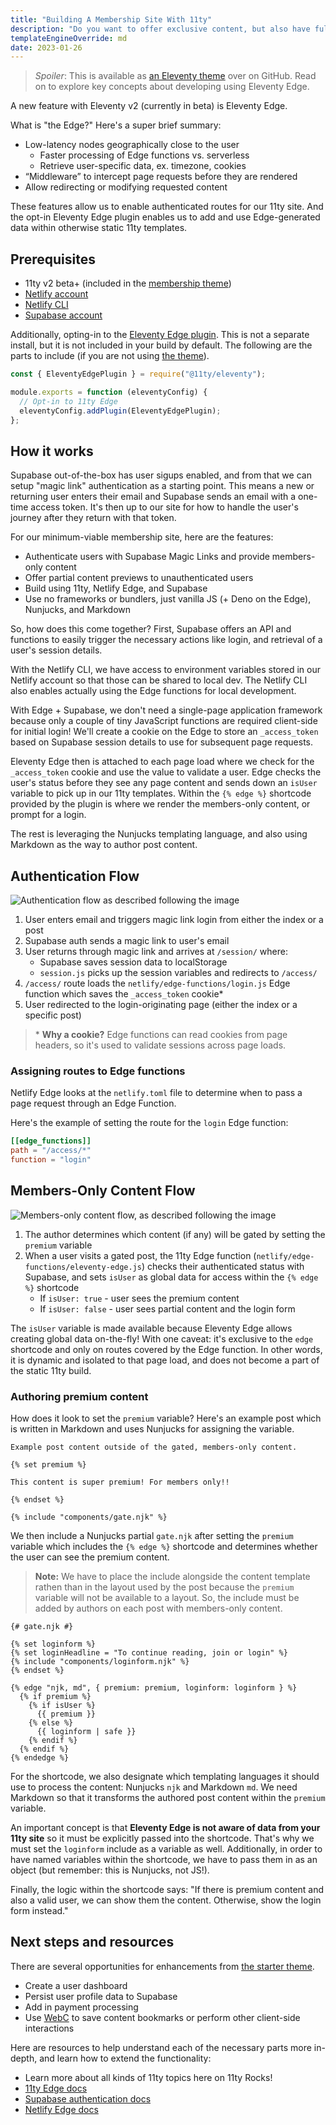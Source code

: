```yaml
---
title: "Building A Membership Site With 11ty"
description: "Do you want to offer exclusive content, but also have full control over the platform you use? With the power combo of Eleventy, Netlify, and Supabase, we’ll create an authenticated membership site, no frameworks required."
templateEngineOverride: md
date: 2023-01-26
---
```


> _Spoiler_: This is available as [an Eleventy theme](https://github.com/5t3ph/11ty-membership-site) over on GitHub. Read on to explore key concepts about developing using Eleventy Edge.

A new feature with Eleventy v2 (currently in beta) is Eleventy Edge.

What is "the Edge?" Here's a super brief summary:

- Low-latency nodes geographically close to the user
  - Faster processing of Edge functions vs. serverless
  - Retrieve user-specific data, ex. timezone, cookies
- “Middleware” to intercept page requests before they are rendered
- Allow redirecting or modifying requested content

These features allow us to enable authenticated routes for our 11ty site. And the opt-in Eleventy Edge plugin enables us to add and use Edge-generated data within otherwise static 11ty templates.

## Prerequisites

- 11ty v2 beta+ (included in the [membership theme](https://github.com/5t3ph/11ty-membership-site))
- [Netlify account](https://netlify.com)
- [Netlify CLI](https://docs.netlify.com/cli/get-started/)
- [Supabase account](https://supabase.io)

Additionally, opting-in to the [Eleventy Edge plugin](https://www.11ty.dev/docs/plugins/edge/). This is not a separate install, but it is not included in your build by default. The following are the parts to include (if you are not using [the theme](<(https://github.com/5t3ph/11ty-membership-site)>)).

```js
const { EleventyEdgePlugin } = require("@11ty/eleventy");

module.exports = function (eleventyConfig) {
  // Opt-in to 11ty Edge
  eleventyConfig.addPlugin(EleventyEdgePlugin);
};
```

## How it works

Supabase out-of-the-box has user sigups enabled, and from that we can setup "magic link" authentication as a starting point. This means a new or returning user enters their email and Supabase sends an email with a one-time access token. It's then up to our site for how to handle the user's journey after they return with that token.

For our minimum-viable membership site, here are the features:

- Authenticate users with Supabase Magic Links and provide members-only content
- Offer partial content previews to unauthenticated users
- Build using 11ty, Netlify Edge, and Supabase
- Use no frameworks or bundlers, just vanilla JS (+ Deno on the Edge), Nunjucks, and Markdown

So, how does this come together? First, Supabase offers an API and functions to easily trigger the necessary actions like login, and retrieval of a user's session details.

With the Netlify CLI, we have access to environment variables stored in our Netlify account so that those can be shared to local dev. The Netlify CLI also enables actually using the Edge functions for local development.

With Edge + Supabase, we don't need a single-page application framework because only a couple of tiny JavaScript functions are required client-side for initial login! We'll create a cookie on the Edge to store an `_access_token` based on Supabase session details to use for subsequent page requests.

Eleventy Edge then is attached to each page load where we check for the `_access_token` cookie and use the value to validate a user. Edge checks the user's status before they see any page content and sends down an `isUser` variable to pick up in our 11ty templates. Within the `{% edge %}` shortcode provided by the plugin is where we render the members-only content, or prompt for a login.

The rest is leveraging the Nunjucks templating language, and also using Markdown as the way to author post content.

## Authentication Flow

![Authentication flow as described following the image](/img/authentication-flow.png)

1. User enters email and triggers magic link login from either the index or a post
2. Supabase auth sends a magic link to user's email
3. User returns through magic link and arrives at `/session/` where:
   - Supabase saves session data to localStorage
   - `session.js` picks up the session variables and redirects to `/access/`
4. `/access/` route loads the `netlify/edge-functions/login.js` Edge function which saves the `_access_token` cookie\*
5. User redirected to the login-originating page (either the index or a specific post)

> \* **Why a cookie?** Edge functions can read cookies from page headers, so it's used to validate sessions across page loads.

### Assigning routes to Edge functions

Netlify Edge looks at the `netlify.toml` file to determine when to pass a page request through an Edge Function.

Here's the example of setting the route for the `login` Edge function:

```toml
[[edge_functions]]
path = "/access/*"
function = "login"
```

## Members-Only Content Flow

![Members-only content flow, as described following the image](/img/gated-content-flow.png)

1. The author determines which content (if any) will be gated by setting the `premium` variable
2. When a user visits a gated post, the 11ty Edge function (`netlify/edge-functions/eleventy-edge.js`) checks their authenticated status with Supabase, and sets `isUser` as global data for access within the `{% edge %}` shortcode
   - If `isUser: true` - user sees the premium content
   - If `isUser: false` - user sees partial content and the login form

The `isUser` variable is made available because Eleventy Edge allows creating global data on-the-fly! With one caveat: it's exclusive to the `edge` shortcode and only on routes covered by the Edge function. In other words, it is dynamic and isolated to that page load, and does not become a part of the static 11ty build.

### Authoring premium content

How does it look to set the `premium` variable? Here's an example post which is written in Markdown and uses Nunjucks for assigning the variable.

```twig
Example post content outside of the gated, members-only content.

{% set premium %}

This content is super premium! For members only!!

{% endset %}

{% include "components/gate.njk" %}
```

We then include a Nunjucks partial `gate.njk` after setting the `premium` variable which includes the `{% edge %}` shortcode and determines whether the user can see the premium content.

> **Note:** We have to place the include alongside the content template rathen than in the layout used by the post because the `premium` variable will not be available to a layout. So, the include must be added by authors on each post with members-only content.

```twig
{# gate.njk #}

{% set loginform %}
{% set loginHeadline = "To continue reading, join or login" %}
{% include "components/loginform.njk" %}
{% endset %}

{% edge "njk, md", { premium: premium, loginform: loginform } %}
  {% if premium %}
    {% if isUser %}
      {{ premium }}
    {% else %}
      {{ loginform | safe }}
    {% endif %}
  {% endif %}
{% endedge %}
```

For the shortcode, we also designate which templating languages it should use to process the content: Nunjucks `njk` and Markdown `md`. We need Markdown so that it transforms the authored post content within the `premium` variable.

An important concept is that **Eleventy Edge is not aware of data from your 11ty site** so it must be explicitly passed into the shortcode. That's why we must set the `loginform` include as a variable as well. Additionally, in order to have named variables within the shortcode, we have to pass them in as an object (but remember: this is Nunjucks, not JS!).

Finally, the logic within the shortcode says: "If there is premium content and also a valid user, we can show them the content. Otherwise, show the login form instead."

## Next steps and resources

There are several opportunities for enhancements from [the starter theme](https://github.com/5t3ph/11ty-membership-site).

- Create a user dashboard
- Persist user profile data to Supabase
- Add in payment processing
- Use [WebC](https://11ty.rocks/posts/introduction-webc/) to save content bookmarks or perform other client-side interactions

Here are resources to help understand each of the necessary parts more in-depth, and learn how to extend the functionality:

- Learn more about all kinds of 11ty topics here on 11ty Rocks!
- [11ty Edge docs](https://www.11ty.dev/docs/plugins/edge/)
- [Supabase authentication docs](https://supabase.com/docs/guides/auth/overview)
- [Netlify Edge docs](https://docs.netlify.com/edge-functions/overview/)
